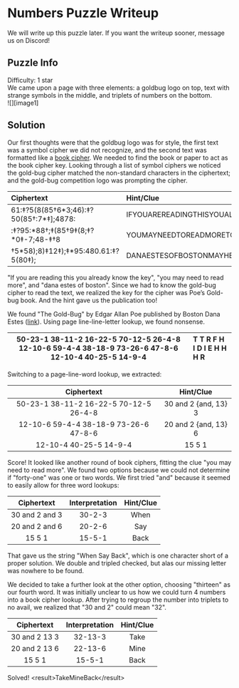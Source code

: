 # Numbers Puzzle Writeup

We will write up this puzzle later. If you want the writeup sooner, message us on Discord!

## Puzzle Info

Difficulty: 1 star  
We came upon a page with three elements: a goldbug logo on top, text with strange symbols in the middle, and triplets of numbers on the bottom.  
![][image1]

## Solution

Our first thoughts were that the goldbug logo was for style, the first text was a symbol cipher we did not recognize, and the second text was formatted like a [book cipher](https://en.wikipedia.org/wiki/Book_cipher). We needed to find the book or paper to act as the book cipher key. Looking through a list of symbol ciphers we noticed the gold-bug cipher matched the non-standard characters in the ciphertext; and the gold-bug competition logo was prompting the cipher.

| Ciphertext                                 | Hint/Clue                               |
| :----------------------------------------- | :-------------------------------------- |
| 61:‡?5(8(85†6\*3;46):‡?50(85†:7\*‡\];4878: | IFYOUAREREADINGTHISYOUALREADYKNOWTHEKEY |
| :‡?95:\*88†;‡(85†9‡(8;‡?\*0‡-7;48-‡†8      | YOUMAYNEEDTOREADMORETOUNLOCKTHECODE     |
| †5\*58);8)‡12‡);‡\*95:480.61:‡?5(80‡);     | DANAESTESOFBOSTONMAYHELPIFYOUARELOST    |

"If you are reading this you already know the key", "you may need to read more", and "dana estes of boston". Since we had to know the gold-bug cipher to read the text, we realized the key for the cipher was Poe’s Gold-bug book. And the hint gave us the publication too\!

We found "The Gold-Bug" by Edgar Allan Poe published by Boston Dana Estes ([link](https://tile.loc.gov/storage-services/public/gdcmassbookdig/goldbug00poee_0/goldbug00poee_0.pdf)). Using page line-line-letter lookup, we found nonsense.

| 50-23-1 38-11-2 16-22-5 70-12-5 26-4-8 12-10-6 59-4-4 38-18-9 73-26-6 47-8-6 12-10-4 40-25-5 14-9-4 | T T R F H I D I E H H H R |
| :-------------------------------------------------------------------------------------------------: | :------------------------ |

Switching to a page-line-word lookup, we extracted:

|               Ciphertext               |      Hint/Clue       |
| :------------------------------------: | :------------------: |
| 50-23-1 38-11-2 16-22-5 70-12-5 26-4-8 | 30 and 2 {and, 13} 3 |
| 12-10-6 59-4-4 38-18-9 73-26-6 47-8-6  | 20 and 2 {and, 13} 6 |
|         12-10-4 40-25-5 14-9-4         |        15 5 1        |

Score! It looked like another round of book ciphers, fitting the clue "you may need to read more". We found two options because we could not determine if "forty-one" was one or two words. We first tried "and" because it seemed to easily allow for three word lookups:

|   Ciphertext   | Interpretation | Hint/Clue |
| :------------: | :------------: | :-------: |
| 30 and 2 and 3 |     30-2-3     |   When    |
| 20 and 2 and 6 |     20-2-6     |    Say    |
|     15 5 1     |     15-5-1     |   Back    |

That gave us the string "When Say Back", which is one character short of a proper solution. We double and tripled checked, but alas our missing letter was nowhere to be found.

We decided to take a further look at the other option, choosing "thirteen" as our fourth word. It was initially unclear to us how we could turn 4 numbers into a book cipher lookup. After trying to regroup the number into triplets to no avail, we realized that "30 and 2" could mean "32".

|  Ciphertext   | Interpretation | Hint/Clue |
| :-----------: | :------------: | :-------: |
| 30 and 2 13 3 |    32-13-3     |   Take    |
| 20 and 2 13 6 |    22-13-6     |   Mine    |
|    15 5 1     |     15-5-1     |   Back    |

Solved\! \<result\>TakeMineBack\</result\>
